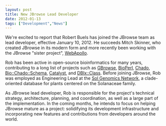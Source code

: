 ```yaml
---
layout: post
title: New JBrowse Lead Developer
date: 2012-01-13
tags: ["Development","News"]
---
```


We're excited to report that Robert Buels has joined the JBrowse team as lead developer, effective January 10, 2012. He succeeds Mitch Skinner, who created JBrowse in its modern form and more recently been working with the JBrowse "sister project", [WebApollo](https://gmod.org/wiki/WebApollo).

Rob has been active in open-source bioinformatics for many years, contributing to a long list of projects such as [GBrowse](https://gmod.org/wiki/GBrowse "Generic Genome Browser"), [BioPerl](https://bioperl.org "BioPerl"), [Chado](https://gmod.org/wiki/Chado "Chado"), [Bio::Chado::Schema](https://metacpan.org/module/Bio::Chado::Schema "Bio::Chado::Schema on metacpan"), [Catalyst](https://www.catalystframework.org/), and [DBIx::Class](https://metacpan.org/module/DBIx::Class). Before joining JBrowse, Rob was employed as Engineering Lead at the [Sol Genomics Network](https://solgenomics.net "Sol Genomics Network"), a clade-oriented database for plants centered on the Solanaceae family.

As JBrowse lead developer, Rob is responsible for the project's technical strategy, architecture, planning, and coordination, as well as a large part of the implementation. In the coming months, he intends to focus on helping JBrowse mature as a project: solidifying its development infrastructure and incorporating new features and contributions from developers around the world.